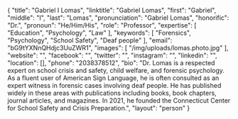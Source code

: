 {
  "title": "Gabriel I Lomas",
  "linktitle": "Gabriel Lomas",
  "first": "Gabriel",
  "middle": "I",
  "last": "Lomas",
  "pronunciation": "Gabriel Lomas",
  "honorific": "Dr.",
  "pronoun": "He/Him/His",
  "role": "Professor",
  "expertise": [
    "Education",
    "Psychology",
    "Law"
  ],
  "keywords": [
    "Forensics",
    "Psychology",
    "School Safety",
    "Deaf people"
  ],
  "email": "bG9tYXNnQHdjc3UuZWR1",
  "images": [
    "/img/uploads/lomas.photo.jpg"
  ],
  "website": "",
  "facebook": "",
  "twitter": "",
  "instagram": "",
  "linkedin": "",
  "location": [],
  "phone": "2038378512",
  "bio": "Dr. Lomas is a respected expert on school crisis and safety, child welfare, and forensic psychology. As a fluent user of American Sign Language, he is often consulted as an expert witness in forensic cases involving deaf people. He has published widely in these areas with publications including books, book chapters, journal articles, and magazines. In 2021, he founded the Connecticut Center for School Safety and Crisis Preparation.",
  "layout": "person"
}
